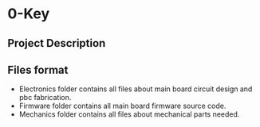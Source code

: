 # 0-Key

## Project Description


## Files format

- Electronics folder contains all files about main board circuit design and pbc fabrication.
- Firmware folder contains all main board firmware source code.
- Mechanics folder contains all files about mechanical parts needed.
